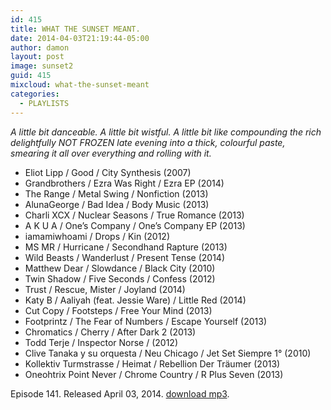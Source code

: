```yaml
---
id: 415
title: WHAT THE SUNSET MEANT.
date: 2014-04-03T21:19:44-05:00
author: damon
layout: post
image: sunset2
guid: 415
mixcloud: what-the-sunset-meant
categories:
  - PLAYLISTS
---
```


_A little bit danceable. A little bit wistful. A little bit like compounding the rich delightfully NOT FROZEN late evening into a thick, colourful paste, smearing it all over everything and rolling with it._ 

  * Eliot Lipp / Good / City Synthesis (2007)
  * Grandbrothers / Ezra Was Right / Ezra EP (2014)
  * The Range / Metal Swing / Nonfiction (2013)
  * AlunaGeorge / Bad Idea / Body Music (2013)
  * Charli XCX / Nuclear Seasons / True Romance (2013)
  * A K U A / One’s Company / One’s Company EP (2013)
  * iamamiwhoami / Drops / Kin (2012)
  * MS MR / Hurricane / Secondhand Rapture (2013)
  * Wild Beasts / Wanderlust / Present Tense (2014)
  * Matthew Dear / Slowdance / Black City (2010)
  * Twin Shadow / Five Seconds / Confess (2012)
  * Trust / Rescue, Mister / Joyland (2014)
  * Katy B / Aaliyah (feat. Jessie Ware) / Little Red (2014)
  * Cut Copy / Footsteps / Free Your Mind (2013)
  * Footprintz / The Fear of Numbers / Escape Yourself (2013)
  * Chromatics / Cherry / After Dark 2 (2013)
  * Todd Terje / Inspector Norse / (2012)
  * Clive Tanaka y su orquesta / Neu Chicago / Jet Set Siempre 1° (2010)
  * Kollektiv Turmstrasse / Heimat / Rebellion Der Träumer (2013)
  * Oneohtrix Point Never / Chrome Country / R Plus Seven (2013) 

Episode 141. Released April 03, 2014. [download mp3](https://storage.googleapis.com/radioslipstream/radio/slipstream-141.mp3).
